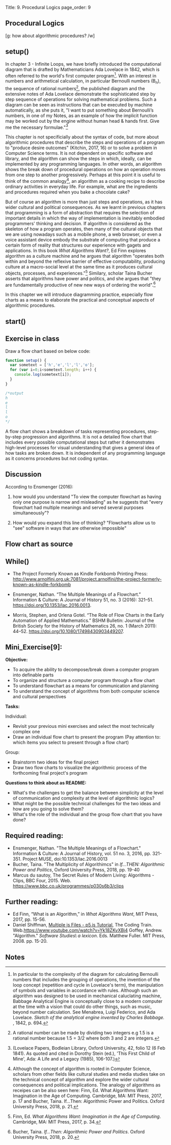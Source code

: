 Title: 9. Procedural Logics
page_order: 9

## Procedural Logics 
[g: how about algorithmic procedures? /w]

## setup()
In chapter 3 - Infinite Loops, we have briefly introduced the computational diagram that is drafted by Mathematicians Ada Lovelace in 1842, which is often referred to the world's first computer program[^first]. With an interest in numbers and arithmetical calculation, in particular Bernoulli numbers (B<sub>n</sub>), the sequence of rational numbers[^rational], the published diagram and the extensive notes of Ada Lovelace demonstrate the sophisticated step by step sequence of operations for solving mathematical problems. Such a diagram can be seen as instructions that can be executed by machine automatically, as she puts it, "I want to put something about Bernoulli’s numbers, in one of my Notes, as an example of how the implicit function may be worked out by the engine without human head & hands first. Give me the necessary formulae."[^ada2]

This chapter is not specificially about the syntax of code, but more about algorithmic procedures that describe the steps and operations of a program to "produce desire outcomes" (Kitchin, 2017, 16) or to solve a problem in Computer Science terms. It is not dependent on specific software and library, and the algorithm can show the steps in which, ideally, can be implemented by any programming languages. In other words, an algorithm shows the break down of procedural operations on how an operation moves from one step to another progressively. Perhaps at this point it is useful to think of the common analogy[^recipe], an algorithm as a cooking recipe to describe ordinary activities in everyday life. For example, what are the ingredients and procedures required when you bake a chocolate cake? 

But of course an algorithm is more than just steps and operations, as it has wider cultural and political consequences. As we learnt in previous chapters that programming is a form of abstraction that requires the selection of important details in which the way of implementation is inevitably embodied programmers' thinking and decision. If algorithm is considered as the skeleton of how a program operates, then many of the cultural objects that we are using nowadays such as a mobile phone, a web browser, or even a voice assistant device embody the substrate of computing that produce a certain form of reality that structures our experience with gagets and applications. In this book *What Algorithms Want?*, Ed Finn explores algorithm as a culture machine and he argues that algorithm "operates both within and beyond the reflexive barrier of effective computability, producing culture at a macro-social level at the same time as it produces cultural objects, processes, and experiences."[^fin] Similary, scholar Taina Bucher asserts that algorithms have power and politics, and she argues that "they are fundamentally productive of new new ways of ordering the world".[^bucher] 

In this chapter we will introduce diagramming practice, especially flow charts as a means to elaborate the practical and conceptual aspects of algorithmic procedures. 

## start()

## Exercise in class

Draw a flow chart based on below code:

```javascript
function setup() {
  var sometext = ['h','e','l','l','o'];
  for (var i=0;i<sometext.length; i++) {
    console.log(sometext[i]);
  }
}

/*output
h
e
l
l
o
*/

```

A flow chart shows a breakdown of tasks representing procedures, step-by-step progression and algorithms. It is not a detailed flow chart that includes every possible computational steps but rather it demonstrates high-level processes for visual understanding that gives a general idea of how tasks are broken down. It is independent of any programming language as it concerns procedures but not coding syntax.

## Discussion
According to Ensmenger (2016):

1. how would you understand "To view the computer flowchart as having only one purpose is narrow and misleading" as he suggests that "every flowchart had multiple meanings and served several purposes simultaneously"?

2. How would you expand this line of thinking? "Flowcharts allow us to "see" software in ways that are otherwise impossible"

## Flow chart as source

## While()

- The  Project  Formerly  Known  as  Kindle  Forkbomb Printing Press: http://www.arnolfini.org.uk:7081/project.arnolfini/the-project-formerly-known-as-kindle-forkbomb

- Ensmenger, Nathan. “The Multiple Meanings of a Flowchart.” Information & Culture: A Journal of History 51, no. 3 (2016): 321–51. https://doi.org/10.1353/lac.2016.0013.
- Morris, Stephen, and Orlena Gotel. “The Role of Flow Charts in the Early Automation of Applied Mathematics.” BSHM Bulletin: Journal of the British Society for the History of Mathematics 26, no. 1 (March 2011): 44–52. https://doi.org/10.1080/17498430903449207.


## Mini_Exercise[9]: 

**Objective:**

- To acquire the ability to decompose/break down a computer program into definable parts
- To organize and structure a computer program through a flow chart
- To understand flowchart as a means for communication and planning
- To understand the concept of algorithms from both computer science and cultural perspectives

**Tasks:**

Individual: 
* Revisit your previous mini exercises and select the most technically complex one
* Draw an individual flow chart to present the program (Pay attention to: which items you select to present through a flow chart)

Group:
* Brainstorm two ideas for the final project 
* Draw two flow charts to visualize the algorithmic process of the forthcoming final project's program

**Questions to think about as README:**
- What's the challenges to get the balance between simplicity at the level of communication and complexity at the level of algorithmic logics?
- What might be the possible technical challenges for the two ideas and how are you going to solve them?
- What's the role of the individual and the group flow chart that you have done? 

## Required reading:
- Ensmenger, Nathan. "The Multiple Meanings of a Flowchart." Information & Culture: A Journal of History, vol. 51 no. 3, 2016, pp. 321-351. Project MUSE, doi:10.1353/lac.2016.0013 
- Bucher, Taina. "The Multiplicity of Algorithimcs" in *If...THEN: Algorithmic Power and Politics*, Oxford University Press, 2018, pp. 19-40 
- Marcus du sautoy, The Secret Rules of Modern Living: Algorithms - Clips, BBC Four, 2015. Web. https://www.bbc.co.uk/programmes/p030s6b3/clips

## Further reading:
- Ed Finn, “What is an Algorithm,” in *What Algorithms Want*, MIT Press, 2017, pp. 15-56.
- Daniel Shiffman, [Multiple js Files - p5.js Tutorial](https://www.youtube.com/watch?v=Yk18ZKvXBj4), The Coding Train. Web.https://www.youtube.com/watch?v=Yk18ZKvXBj4 
Goffey, Andrew. "Algorithm." *Software Studies\ a lexicon*. Eds. Matthew Fuller. MIT Press, 2008. pp. 15-20.

## Notes
[^rational]: A rational number can be made by dividing two integers e.g 1.5 is a rational number because 1.5 = 3/2 where both 3 and 2 are integers.

[^first]: In particular to the complexity of the diagram for calculating Bernoulli numbers that includes the grouping of operations, the invention of the loop concept (repetition and cycle in Lovelace's term), the manipulation of symbols and variables in accordance with rules. Although such an algorithm was designed to be used in mechanical caluclating machine, Babbage Analytical Engine is conceptually close to a modern computer at the time with a vision that could do other things, such as music, beyond number calculation. See Menabrea, Luigi Federico, and Ada Lovelace. *Sketch of the analytical engine invented by Charles Babbage.* , 1842, p. 694. 

[^ada2]: (Lovelace Papers, Bodleian Library, Oxford University, 42, folio 12 (6 Feb 1841). As quoted and cited in Dorothy Stein (ed.), 'This First Child of Mine', Ada: A Life and a Legacy (1985), 106-107.)

[^recipe]: Although the concept of algorithm is rooted in Computer Science, scholars from other fields like cultural studies and media studies take on the technical concept of algorithm and explore the wider cultural consequences and political implications. The analogy of algorithms as receipes can be also seen here: Finn, Ed. What Algorithms Want: Imagination in the Age of Computing. Cambridge, MA: MIT Press, 2017, p. 17 and 
Bucher, Taina. If...Then: Algorithmic Power and Politics. Oxford University Press, 2018, p. 21.

[^fin]: Finn, Ed. *What Algorithms Want: Imagination in the Age of Computing*. Cambridge, MA: MIT Press, 2017, p. 34.

[^bucher]: Bucher, Taina. *If...Then: Algorithmic Power and Politics*. Oxford University Press, 2018, p. 20.

